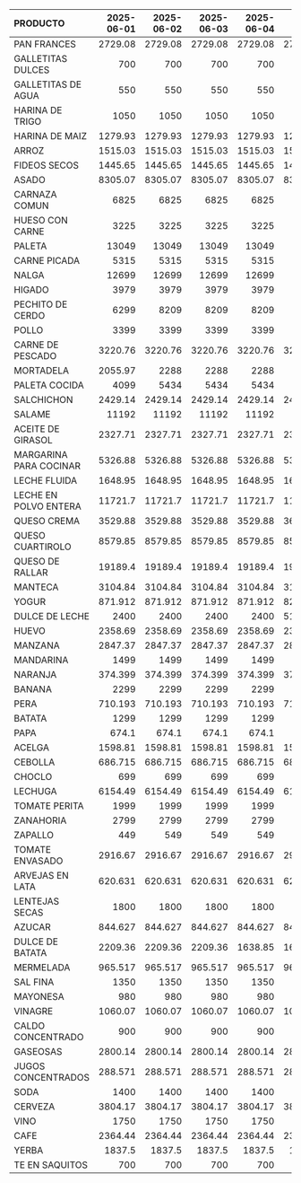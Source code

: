| PRODUCTO               |   2025-06-01 |   2025-06-02 |   2025-06-03 |   2025-06-04 |   2025-06-05 |   2025-06-06 |
|:-----------------------|-------------:|-------------:|-------------:|-------------:|-------------:|-------------:|
| PAN FRANCES            |     2729.08  |     2729.08  |     2729.08  |     2729.08  |     2729.08  |     2729.08  |
| GALLETITAS DULCES      |      700     |      700     |      700     |      700     |      700     |      700     |
| GALLETITAS DE AGUA     |      550     |      550     |      550     |      550     |      550     |      550     |
| HARINA DE TRIGO        |     1050     |     1050     |     1050     |     1050     |     1050     |     1050     |
| HARINA DE MAIZ         |     1279.93  |     1279.93  |     1279.93  |     1279.93  |     1279.93  |     1279.93  |
| ARROZ                  |     1515.03  |     1515.03  |     1515.03  |     1515.03  |     1515.03  |     1515.03  |
| FIDEOS SECOS           |     1445.65  |     1445.65  |     1445.65  |     1445.65  |     1445.65  |     1445.65  |
| ASADO                  |     8305.07  |     8305.07  |     8305.07  |     8305.07  |     8305.07  |     8305.07  |
| CARNAZA COMUN          |     6825     |     6825     |     6825     |     6825     |     6825     |     6825     |
| HUESO CON CARNE        |     3225     |     3225     |     3225     |     3225     |     3225     |     3225     |
| PALETA                 |    13049     |    13049     |    13049     |    13049     |    13049     |    13049     |
| CARNE PICADA           |     5315     |     5315     |     5315     |     5315     |     5315     |     5315     |
| NALGA                  |    12699     |    12699     |    12699     |    12699     |    12699     |     9999     |
| HIGADO                 |     3979     |     3979     |     3979     |     3979     |     3979     |     3979     |
| PECHITO DE CERDO       |     6299     |     8209     |     8209     |     8209     |     8209     |     6299     |
| POLLO                  |     3399     |     3399     |     3399     |     3399     |     3399     |     3399     |
| CARNE DE PESCADO       |     3220.76  |     3220.76  |     3220.76  |     3220.76  |     3220.76  |     3220.76  |
| MORTADELA              |     2055.97  |     2288     |     2288     |     2288     |     2288     |     2288     |
| PALETA COCIDA          |     4099     |     5434     |     5434     |     5434     |     5434     |     5434     |
| SALCHICHON             |     2429.14  |     2429.14  |     2429.14  |     2429.14  |     2429.14  |     2429.14  |
| SALAME                 |    11192     |    11192     |    11192     |    11192     |    11192     |    11192     |
| ACEITE DE GIRASOL      |     2327.71  |     2327.71  |     2327.71  |     2327.71  |     2327.71  |     2327.71  |
| MARGARINA PARA COCINAR |     5326.88  |     5326.88  |     5326.88  |     5326.88  |     5326.88  |     5326.88  |
| LECHE FLUIDA           |     1648.95  |     1648.95  |     1648.95  |     1648.95  |     1648.95  |     1648.95  |
| LECHE EN POLVO ENTERA  |    11721.7   |    11721.7   |    11721.7   |    11721.7   |    11721.7   |    11721.7   |
| QUESO CREMA            |     3529.88  |     3529.88  |     3529.88  |     3529.88  |     3601.92  |     3601.92  |
| QUESO CUARTIROLO       |     8579.85  |     8579.85  |     8579.85  |     8579.85  |     8579.85  |     8579.85  |
| QUESO DE RALLAR        |    19189.4   |    19189.4   |    19189.4   |    19189.4   |    19189.4   |    19189.4   |
| MANTECA                |     3104.84  |     3104.84  |     3104.84  |     3104.84  |     3104.84  |     3104.84  |
| YOGUR                  |      871.912 |      871.912 |      871.912 |      871.912 |      826.618 |      826.618 |
| DULCE DE LECHE         |     2400     |     2400     |     2400     |     2400     |     5149.48  |     5149.48  |
| HUEVO                  |     2358.69  |     2358.69  |     2358.69  |     2358.69  |     2358.69  |     2358.69  |
| MANZANA                |     2847.37  |     2847.37  |     2847.37  |     2847.37  |     2847.37  |     2847.37  |
| MANDARINA              |     1499     |     1499     |     1499     |     1499     |     1499     |     1499     |
| NARANJA                |      374.399 |      374.399 |      374.399 |      374.399 |      374.399 |      374.399 |
| BANANA                 |     2299     |     2299     |     2299     |     2299     |     2299     |     2299     |
| PERA                   |      710.193 |      710.193 |      710.193 |      710.193 |      710.193 |      710.193 |
| BATATA                 |     1299     |     1299     |     1299     |     1299     |     1299     |     1299     |
| PAPA                   |      674.1   |      674.1   |      674.1   |      674.1   |      674.1   |      674.1   |
| ACELGA                 |     1598.81  |     1598.81  |     1598.81  |     1598.81  |     1598.81  |     1598.81  |
| CEBOLLA                |      686.715 |      686.715 |      686.715 |      686.715 |      686.715 |      686.715 |
| CHOCLO                 |      699     |      699     |      699     |      699     |      499     |      499     |
| LECHUGA                |     6154.49  |     6154.49  |     6154.49  |     6154.49  |     6154.49  |     6154.49  |
| TOMATE PERITA          |     1999     |     1999     |     1999     |     1999     |     1999     |     2599     |
| ZANAHORIA              |     2799     |     2799     |     2799     |     2799     |     2799     |     2152.58  |
| ZAPALLO                |      449     |      549     |      549     |      549     |      549     |      449     |
| TOMATE ENVASADO        |     2916.67  |     2916.67  |     2916.67  |     2916.67  |     2916.67  |     2916.67  |
| ARVEJAS EN LATA        |      620.631 |      620.631 |      620.631 |      620.631 |      620.631 |      620.631 |
| LENTEJAS SECAS         |     1800     |     1800     |     1800     |     1800     |     1800     |     1800     |
| AZUCAR                 |      844.627 |      844.627 |      844.627 |      844.627 |      844.627 |      844.627 |
| DULCE DE BATATA        |     2209.36  |     2209.36  |     2209.36  |     1638.85  |     1638.85  |     1638.85  |
| MERMELADA              |      965.517 |      965.517 |      965.517 |      965.517 |      965.517 |      965.517 |
| SAL FINA               |     1350     |     1350     |     1350     |     1350     |     1350     |     1350     |
| MAYONESA               |      980     |      980     |      980     |      980     |      980     |      980     |
| VINAGRE                |     1060.07  |     1060.07  |     1060.07  |     1060.07  |     1060.07  |     1060.07  |
| CALDO CONCENTRADO      |      900     |      900     |      900     |      900     |      900     |      900     |
| GASEOSAS               |     2800.14  |     2800.14  |     2800.14  |     2800.14  |     2800.14  |     2800.14  |
| JUGOS CONCENTRADOS     |      288.571 |      288.571 |      288.571 |      288.571 |      288.571 |      288.571 |
| SODA                   |     1400     |     1400     |     1400     |     1400     |     1400     |     1400     |
| CERVEZA                |     3804.17  |     3804.17  |     3804.17  |     3804.17  |     3804.17  |     3804.17  |
| VINO                   |     1750     |     1750     |     1750     |     1750     |     1750     |     1750     |
| CAFE                   |     2364.44  |     2364.44  |     2364.44  |     2364.44  |     2364.44  |     2364.44  |
| YERBA                  |     1837.5   |     1837.5   |     1837.5   |     1837.5   |     1837.5   |     2012.5   |
| TE EN SAQUITOS         |      700     |      700     |      700     |      700     |      700     |      700     |
